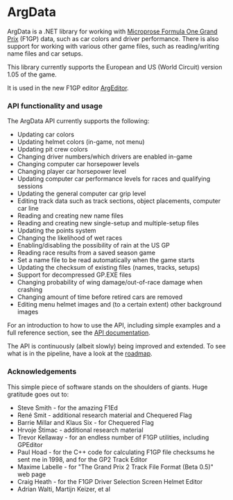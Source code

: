 # ArgData

ArgData is a .NET library for working with [Microprose Formula One Grand Prix](https://en.wikipedia.org/wiki/Formula_One_Grand_Prix_(video_game)) (F1GP) data, such as car colors and driver performance. There is also support for working with various other game files, such as reading/writing name files and car setups.

This library currently supports the European and US (World Circuit) version 1.05 of the game.

It is used in the new F1GP editor [ArgEditor](http://www.argtools.com/argeditor).


### API functionality and usage

The ArgData API currently supports the following:

* Updating car colors
* Updating helmet colors (in-game, not menu)
* Updating pit crew colors
* Changing driver numbers/which drivers are enabled in-game
* Changing computer car horsepower levels
* Changing player car horsepower level
* Updating computer car performance levels for races and qualifying sessions
* Updating the general computer car grip level
* Editing track data such as track sections, object placements, computer car line
* Reading and creating new name files
* Reading and creating new single-setup and multiple-setup files
* Updating the points system
* Changing the likelihood of wet races
* Enabling/disabling the possibility of rain at the US GP
* Reading race results from a saved season game
* Set a name file to be read automatically when the game starts
* Updating the checksum of existing files (names, tracks, setups)
* Support for decompressed GP.EXE files
* Changing probability of wing damage/out-of-race damage when crashing
* Changing amount of time before retired cars are removed
* Editing menu helmet images and (to a certain extent) other background images

For an introduction to how to use the API, including simple examples and a full reference section,
see the [API documentation](http://www.argtools.com/argdata).

The API is continuously (albeit slowly) being improved and extended. To see what is in the pipeline,
have a look at the [roadmap](ROADMAP.md).


### Acknowledgements

This simple piece of software stands on the shoulders of giants. Huge gratitude goes out to:

* Steve Smith - for the amazing F1Ed
* René Smit - additional research material and Chequered Flag
* Barrie Millar and Klaus Six - for Chequered Flag
* Hrvoje Štimac - additional research material
* Trevor Kellaway - for an endless number of F1GP utilities, including GPEditor
* Paul Hoad - for the C++ code for calculating F1GP file checksums he sent me in 1998, and for the GP2 Track Editor
* Maxime Labelle - for "The Grand Prix 2 Track File Format (Beta 0.5)" web page
* Craig Heath - for the F1GP Driver Selection Screen Helmet Editor
* Adrian Walti, Martijn Keizer, et al

